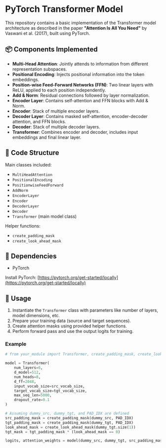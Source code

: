 # PyTorch Transformer Model

This repository contains a basic implementation of the Transformer model architecture as described in the paper **"Attention Is All You Need"** by Vaswani et al. (2017), built using PyTorch.

## 📦 Components Implemented

- **Multi-Head Attention**: Jointly attends to information from different representation subspaces.
- **Positional Encoding**: Injects positional information into the token embeddings.
- **Position-wise Feed-Forward Networks (FFN)**: Two linear layers with ReLU, applied to each position independently.
- **Add & Norm**: Residual connections followed by layer normalization.
- **Encoder Layer**: Contains self-attention and FFN blocks with Add & Norm.
- **Encoder**: Stack of multiple encoder layers.
- **Decoder Layer**: Contains masked self-attention, encoder-decoder attention, and FFN blocks.
- **Decoder**: Stack of multiple decoder layers.
- **Transformer**: Combines encoder and decoder, includes input embeddings and final linear layer.

## 🧱 Code Structure

Main classes included:
- `MultiHeadAttention`
- `PositionalEncoding`
- `PositionwiseFeedForward`
- `AddNorm`
- `EncoderLayer`
- `Encoder`
- `DecoderLayer`
- `Decoder`
- `Transformer` (main model class)

Helper functions:
- `create_padding_mask`
- `create_look_ahead_mask`

## 🧰 Dependencies

- PyTorch

Install PyTorch: [https://pytorch.org/get-started/locally](https://pytorch.org/get-started/locally)

## 🚀 Usage

1. Instantiate the `Transformer` class with parameters like number of layers, model dimensions, etc.
2. Prepare your training data (source and target sequences).
3. Create attention masks using provided helper functions.
4. Perform forward pass and use the output logits for training.

### Example
```python
# from your_module import Transformer, create_padding_mask, create_look_ahead_mask

model = Transformer(
    num_layers=6,
    d_model=512,
    num_heads=8,
    d_ff=2048,
    input_vocab_size=src_vocab_size,
    target_vocab_size=tgt_vocab_size,
    max_seq_len=5000,
    dropout_rate=0.1
)

# Assuming dummy_src, dummy_tgt, and PAD_IDX are defined
src_padding_mask = create_padding_mask(dummy_src, PAD_IDX)
tgt_padding_mask = create_padding_mask(dummy_tgt, PAD_IDX)
look_ahead_mask = create_look_ahead_mask(dummy_tgt.size(1))
tgt_mask = tgt_padding_mask * (look_ahead_mask == 0)

logits, attention_weights = model(dummy_src, dummy_tgt, src_padding_mask, tgt_mask)
